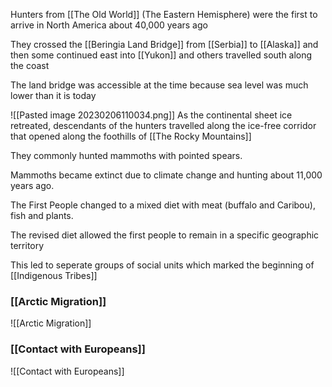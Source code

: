 Hunters from [[The Old World]] (The Eastern Hemisphere) were the first to arrive in North America about 40,000 years ago

They crossed the [[Beringia Land Bridge]] from [[Serbia]] to [[Alaska]] and then some continued east into [[Yukon]] and others travelled south along the coast

The land bridge was accessible at the time because sea level was much lower than it is today

![[Pasted image 20230206110034.png]]
As the continental sheet ice retreated, descendants of the hunters travelled along the ice-free corridor that opened along the foothills of [[The Rocky Mountains]]

They commonly hunted mammoths with pointed spears.

Mammoths became extinct due to climate change and hunting about 11,000 years ago.

The First People changed to a mixed diet with meat (buffalo and Caribou), fish and plants.

The revised diet allowed the first people to remain in a specific geographic territory

This led to seperate groups of social units which marked the beginning of [[Indigenous Tribes]]

### [[Arctic Migration]]
![[Arctic Migration]]

### [[Contact with Europeans]]
![[Contact with Europeans]]
